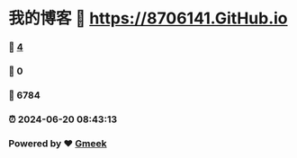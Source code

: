 # 我的博客 :link: https://8706141.GitHub.io 
### :page_facing_up: [4](https://8706141.GitHub.io/tag.html) 
### :speech_balloon: 0 
### :hibiscus: 6784 
### :alarm_clock: 2024-06-20 08:43:13 
### Powered by :heart: [Gmeek](https://github.com/Meekdai/Gmeek)
